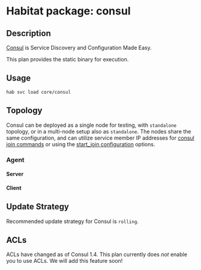 # Habitat package: consul

## Description

[Consul](1) is Service Discovery and Configuration Made Easy.

This plan provides the static binary for execution.

## Usage

```
hab svc load core/consul
```

## Topology

Consul can be deployed as a single node for testing, with `standalone` topology, or in a multi-node setup also as `standalone`. The nodes share the same configuration, and can utilize service member IP addresses for [consul join commands](2) or using the [start_join configuration](2) options.

### Agent

#### Server

#### Client

## Update Strategy

Recommended update strategy for Consul is `rolling`.

## ACLs

ACLs have changed as of Consul 1.4. This plan currently does _not_ enable you
to use ACLs. We will add this feature soon!

[1]: https://consul.io
[2]: https://www.consul.io/docs/guides/bootstrapping.html
